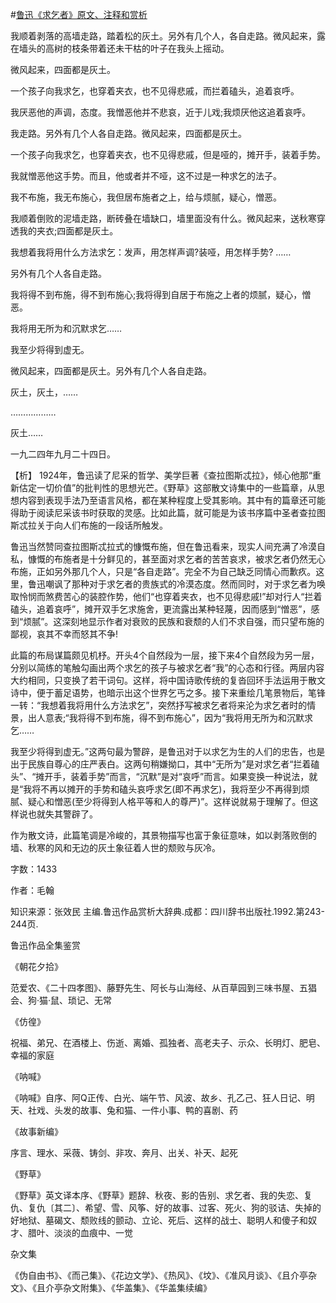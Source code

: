 #[鲁迅《求乞者》原文、注释和赏析](https://www.vrrw.net/wx/9388.html)

我顺着剥落的高墙走路，踏着松的灰土。另外有几个人，各自走路。微风起来，露在墙头的高树的枝条带着还未干枯的叶子在我头上摇动。

微风起来，四面都是灰土。

一个孩子向我求乞，也穿着夹衣，也不见得悲戚，而拦着磕头，追着哀呼。

我厌恶他的声调，态度。我憎恶他并不悲哀，近于儿戏;我烦厌他这追着哀呼。

我走路。另外有几个人各自走路。微风起来，四面都是灰土。

一个孩子向我求乞，也穿着夹衣，也不见得悲戚，但是哑的，摊开手，装着手势。

我就憎恶他这手势。而且，他或者并不哑，这不过是一种求乞的法子。

我不布施，我无布施心，我但居布施者之上，给与烦腻，疑心，憎恶。

我顺着倒败的泥墙走路，断砖叠在墙缺口，墙里面没有什么。微风起来，送秋寒穿透我的夹衣;四面都是灰土。

我想着我将用什么方法求乞：发声，用怎样声调?装哑，用怎样手势? ……

另外有几个人各自走路。

我将得不到布施，得不到布施心;我将得到自居于布施之上者的烦腻，疑心，憎恶。

我将用无所为和沉默求乞……

我至少将得到虚无。

微风起来，四面都是灰土。另外有几个人各自走路。

灰土，灰土，……

………………

灰土……

一九二四年九月二十四日。



【析】 1924年，鲁迅读了尼采的哲学、美学巨著《查拉图斯忒拉》，倾心他那“重新估定一切价值”的批判性的思想光芒。《野草》这部散文诗集中的一些篇章，从思想内容到表现手法乃至语言风格，都在某种程度上受其影响。其中有的篇章还可能得助于阅读尼采该书时获取的灵感。比如此篇，就可能是为该书序篇中圣者查拉图斯忒拉关于向人们布施的一段话所触发。

鲁迅当然赞同查拉图斯忒拉式的慷慨布施，但在鲁迅看来，现实人间充满了冷漠自私，慷慨的布施者是十分鲜见的，甚至面对求乞者的苦苦哀求，被求乞者仍然无心布施，正如另外那几个人，只是“各自走路”。完全不为自己缺乏同情心而歉疚。这里，鲁迅嘲讽了那种对于求乞者的贵族式的冷漠态度。然而同时，对于求乞者为唤取怜悯而煞费苦心的装腔作势，他们“也穿着夹衣，也不见得悲戚!”却对行人“拦着磕头，追着哀呼”，摊开双手乞求施舍，更流露出某种轻蔑，因而感到“憎恶”，感到“烦腻”。这深刻地显示作者对衰败的民族和衰颓的人们不求自强，而只望布施的鄙视，哀其不幸而怒其不争!

此篇的布局谋篇颇见机杼。开头4个自然段为一层，接下来4个自然段为另一层，分别以简练的笔触勾画出两个求乞的孩子与被求乞者“我”的心态和行径。两层内容大约相同，只变换了若干词句。这样，将中国诗歌传统的复沓回环手法运用于散文诗中，便于蓄足语势，也暗示出这个世界乞丐之多。接下来重绘几笔景物后，笔锋一转：“我想着我将用什么方法求乞”，突然抒写被求乞者将来沦为求乞者时的情景，出人意表;“我将得不到布施，得不到布施心”，因为“我将用无所为和沉默求乞……

我至少将得到虚无。”这两句最为警辟，是鲁迅对于以求乞为生的人们的忠告，也是出于民族自尊心的庄严表白。这两句稍嫌拗口，其中“无所为”是对求乞者“拦着磕头”、“摊开手，装着手势”而言，“沉默”是对“哀呼”而言。如果变换一种说法，就是“我将不再以摊开的手势和磕头哀呼求乞(即不再求乞)，我将至少不再得到烦腻、疑心和憎恶(至少将得到人格平等和人的尊严)”。这样说就易于理解了。但这样说也就失其警辟了。

作为散文诗，此篇笔调是冷峻的，其景物描写也富于象征意味，如以剥落败倒的墙、秋寒的风和无边的灰土象征着人世的颓败与灰冷。

字数：1433

作者：毛翰

知识来源：张效民 主编.鲁迅作品赏析大辞典.成都：四川辞书出版社.1992.第243-244页.

鲁迅作品全集鉴赏

《朝花夕拾》

范爱农、《二十四孝图》、藤野先生、阿长与山海经、从百草园到三味书屋、五猖会、狗·猫·鼠、琐记、无常

《仿徨》

祝福、弟兄、在酒楼上、伤逝、离婚、孤独者、高老夫子、示众、长明灯、肥皂、幸福的家庭

《呐喊》

《呐喊》自序、阿Q正传、白光、端午节、风波、故乡、孔乙己、狂人日记、明天、社戏、头发的故事、兔和猫、一件小事、鸭的喜剧、药

《故事新编》

序言、理水、采薇、铸剑、非攻、奔月、出关、补天、起死

《野草》

《野草》英文译本序、《野草》题辞、秋夜、影的告别、求乞者、我的失恋、复仇、复仇〔其二〕、希望、雪、风筝、好的故事、过客、死火、狗的驳诘、失掉的好地狱、墓碣文、颓败线的颤动、立论、死后、这样的战士、聪明人和傻子和奴才、腊叶、淡淡的血痕中、一觉

杂文集

《伪自由书》、《而己集》、《花边文学》、《热风》、《坟》、《准风月谈》、《且介亭杂文》、《且介亭杂文附集》、《华盖集》、《华盖集续编》

